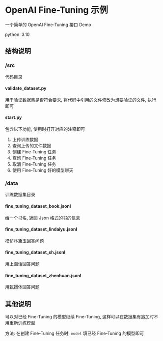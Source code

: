 # OpenAI Fine-Tuning 示例

一个简单的 OpenAI Fine-Tuning 接口 Demo

python: 3.10

## 结构说明

### /src
代码目录

#### validate_dataset.py 
用于验证数据集是否符合要求, 将代码中引用的文件修改为想要验证的文件, 执行即可

#### start.py 
包含以下功能, 使用时打开对应的注释即可
1. 上传训练数据
2. 查询上传的文件数据
3. 创建 Fine-Tuning 任务
4. 查询 Fine-Tuning 任务
5. 取消 Fine-Tuning 任务
6. 使用 Fine-Tuning 好的模型聊天
   

### /data
训练数据集目录
#### fine_tuning_dataset_book.jsonl
给一个书名, 返回 Json 格式的书的信息

#### fine_tuning_dataset_lindaiyu.jsonl
模仿林黛玉回答问题

#### fine_tuning_dataset_sh.jsonl
用上海话回答问题

#### fine_tuning_dataset_zhenhuan.jsonl
用甄嬛体回答问题

## 其他说明
可以对已经 Fine-Tuning 的模型继续 Fine-Tuning, 这样可以在数据集有追加时不用重新训练模型

方法: 在创建 Fine-Tuning  任务时, `model` 填已经 Fine-Tuning 的模型即可
